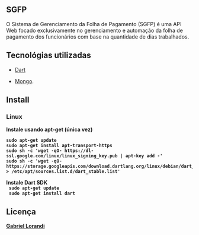 ## SGFP

O Sistema de Gerenciamento da Folha de Pagamento (SGFP) é uma API Web focado exclusivamente no gerenciamento e automação da folha de pagamento dos funcionários com base na quantidade de dias trabalhados.

## Tecnológias utilizadas

- [Dart](https://dart.dev/) 

- [Mongo](https://www.mongodb.com/).

## Install

### Linux

<b>Instale usando apt-get (única vez)<b><br/>
 
 ```shell
 sudo apt-get update
 sudo apt-get install apt-transport-https
 sudo sh -c 'wget -qO- https://dl-ssl.google.com/linux/linux_signing_key.pub | apt-key add -'
 sudo sh -c 'wget -qO- https://storage.googleapis.com/download.dartlang.org/linux/debian/dart_stable.list > /etc/apt/sources.list.d/dart_stable.list' 
 ```

<b>Instale Dart SDK <b><br/>
<code> sudo apt-get update </code> <br/>
<code> sudo apt-get install dart </code> <br/>

## Licença

[Gabriel Lorandi](https://www.linkedin.com/in/gabriel-lorandi/)

 

